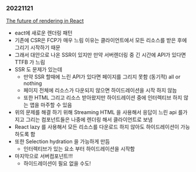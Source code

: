 ### 20221121
[The future of rendering in React](https://prateeksurana.me/blog/future-of-rendering-in-react/)
- eact에 새로운 렌더링 패턴
- 기존에 CSR은 FCP가 매우 느림 이유는 클라이언트에서 모든 리소스를 받은 후에 그리기 시작하기 때문
- 그래서 대안으로 나온 SSR이 있지만 만약 서버렌더링 중 긴 시간에 API가 있다면 TTFB 가 느림
- SSR 도 문제가 있는데
    - 만약 SSR 할때에 느린 API가 있다면 페이지를 그리지 못함 (동기적) all or nothing
    - 페이지 전체에 리소스가 다운되지 않으면 하이드레이션을 시작 하지 않늠
    - 또한 HTML 그리고 리소스 받아왔지만 하이드레이션 중에 인터렉티브 하지 않는 앱을 마주할 수 있음
- 위의 문제를 해결 하기 위해 Streaming HTML 을 사용해서 응답이 느린 api 를가지고 그리는 컴포넌트들은 나중에 렌더링 해서 클라이언트로 보냄
- React lazy 를 사용해서 모든 리소스를 다운로드 하지 않아도 하이드레이션이 가능 하도록 함
- 또한 Selection hydration 을 가능하게 만듬
    - 인터렉티브가 있는 요소 부터 하이드레이션을 시작함
- 마지막으로 서버컴포넌트!!!
    - 하이드레이션이 필요 없을 수도!